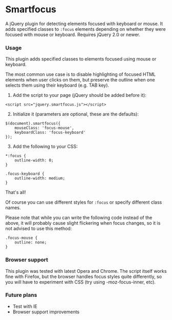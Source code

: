 # Smartfocus

A jQuery plugin for detecting elements focused with keyboard or mouse. It adds specified classes to ```:focus``` elements depending on whether they were focused with mouse or keyboard. Requires jQuery 2.0 or newer.

### Usage

This plugin adds specified classes to elements focused using mouse or keyboard.

The most common use case is to disable highlighting of focused HTML elements when user clicks on them, but preserve the outline when one selects them using their keyboard (e.g. TAB key).

1. Add the script to your page (jQuery should be added before it):
```
<script src="jquery.smartfocus.js"></script>
```
2. Initialize it (parameters are optional, these are the defaults):
```
$(document).smartfocus({
    mouseClass: 'focus-mouse',
    keyboardClass: 'focus-keyboard'
});
```
3. Add the following to your CSS:
```
*:focus {
    outline-width: 0;
}

.focus-keyboard {
    outline-width: medium;
}
```
That's all!

Of course you can use different styles for ```:focus``` or specify different class names.

Please note that while you can write the following code instead of the above, it will probably cause slight flickering when focus changes, so it is not advised to use this method:
```
.focus-mouse {
    outline: none;
}
```

### Browser support
This plugin was tested with latest Opera and Chrome. The script itself works fine with Firefox, but the browser handles focus styles quite differently, so you will have to experiment with CSS (try using -moz-focus-inner, etc).

### Future plans
* Test with IE
* Browser support improvements
